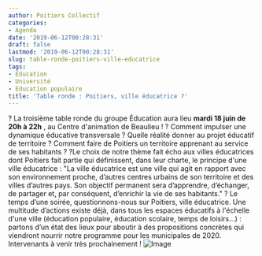 ```yaml
---
author: Poitiers Collectif
categories:
- Agenda
date: '2019-06-12T00:28:31'
draft: false
lastmod: '2019-06-12T00:28:31'
slug: table-ronde-poitiers-ville-educatrice
tags:
- Éducation
- Université
- Education populaire
title: 'Table ronde : Poitiers, ville éducatrice ?'
---
```


? La troisième table ronde du groupe Éducation aura lieu **mardi 18 juin de 20h à 22h** , au Centre d'animation de Beaulieu ! ? Comment impulser une dynamique éducative transversale ? Quelle réalité donner au projet éducatif de territoire ? Comment faire de Poitiers un territoire apprenant au service de ses habitants ? ?Le choix de notre thème fait écho aux villes éducatrices dont Poitiers fait partie qui définissent, dans leur charte, le principe d'une ville éducatrice : "La ville éducatrice est une ville qui agit en rapport avec son environnement proche, d’autres centres urbains de son territoire et des villes d’autres pays. Son objectif permanent sera d’apprendre, d’échanger, de partager et, par conséquent, d’enrichir la vie de ses habitants." ? Le temps d’une soirée, questionnons-nous sur Poitiers, ville éducatrice. Une multitude d’actions existe déjà, dans tous les espaces éducatifs à l'échelle d'une ville (éducation populaire, éducation scolaire, temps de loisirs...) : partons d’un état des lieux pour aboutir à des propositions concrètes qui viendront nourrir notre programme pour les municipales de 2020. Intervenants à venir très prochainement ! ![Image](/images/2025/table-ronde-poitiers-ville-educatrice/villeeducatrice.jpg)
